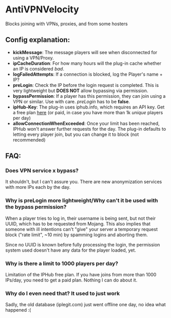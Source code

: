 # AntiVPNVelocity
Blocks joining with VPNs, proxies, and from some hosters

Config explanation:
------

* **kickMessage**: The message players will see when disconnected for using a VPN/Proxy.
* **ipCacheDuration**: For how many hours will the plug-in cache whether an IP is considered *bad*.
* **logFailedAttempts**: If a connection is blocked, log the Player's name + IP?
* **preLogin**: Check the IP before the login request is completed. This is very lightweight but **DOES NOT** allow bypassing via permission.
* **bypassPermission**: If a player has this permission, they can join using a VPN or similar. Use with care. *preLogin* has to be **false**.
* **ipHub-Key**: The plug-in uses iphub.info, which requires an API key. Get a free plan [here](https://iphub.info/apiKey/newFree) (or paid, in case you have more than 1k *unique* players per day)
* **allowConnectionWhenExceeded**: Once your limit has been reached, IPHub won't answer further requests for the day.
  The plug-in defaults to letting every player join, but you can change it to block (not recommended)


FAQ:
------

### Does VPN service x bypass?
It shouldn't, but I can't assure you. There are new anonymization services with more IPs each by the day.

### Why is preLogin more lightweight/Why can't it be used with the bypass permission?
When a player tries to log in, their username is being sent, but not their UUID, which has to be requested from Mojang.
This also implies that someone with ill intentions can't "give" your server a temporary request block ("rate limit", ~10 min) by spamming logins and aborting them.

Since no UUID is known before fully processing the login, the permission system used doesn't have any data for the player loaded, yet.

### Why is there a limit to 1000 players per day?
Limitation of the IPHub free plan. If you have joins from more than 1000 IPs/day, you need to get a paid plan. 
Nothing I can do about it.

### Why do I even need that? It used to just work
Sadly, the old database (iplegit.com) just went offline one day, no idea what happened :(

